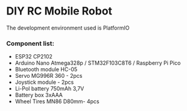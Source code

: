 # DIY RC Mobile Robot
 The development environment used is PlatformIO
### Component list:
- ESP32 CP2102 
- Arduino Nano Atmega328p / STM32F103C8T6 / Raspberry Pi Pico
- Bluetooth module HC-05
- Servo MG996R 360 - 2pcs
- Joystick module - 2pcs
- Li-Pol battery 750mAh 3,7V
- Battery box 3xAAA
- Wheel Tires MN86 D80mm- 4pcs
